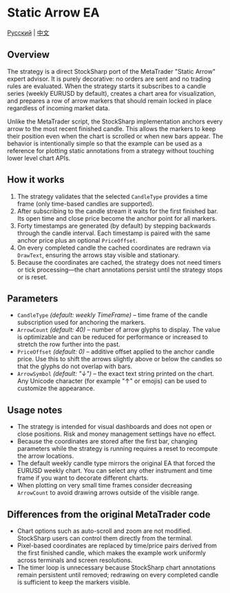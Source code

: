 # Static Arrow EA
[Русский](README_ru.md) | [中文](README_cn.md)

## Overview
The strategy is a direct StockSharp port of the MetaTrader "Static Arrow" expert advisor. It is purely decorative: no orders are
sent and no trading rules are evaluated. When the strategy starts it subscribes to a candle series (weekly EURUSD by default),
creates a chart area for visualization, and prepares a row of arrow markers that should remain locked in place regardless of
incoming market data.

Unlike the MetaTrader script, the StockSharp implementation anchors every arrow to the most recent finished candle. This allows
the markers to keep their position even when the chart is scrolled or when new bars appear. The behavior is intentionally simple
so that the example can be used as a reference for plotting static annotations from a strategy without touching lower level
chart APIs.

## How it works
1. The strategy validates that the selected `CandleType` provides a time frame (only time-based candles are supported).
2. After subscribing to the candle stream it waits for the first finished bar. Its open time and close price become the anchor
   point for all markers.
3. Forty timestamps are generated (by default) by stepping backwards through the candle interval. Each timestamp is paired with
   the same anchor price plus an optional `PriceOffset`.
4. On every completed candle the cached coordinates are redrawn via `DrawText`, ensuring the arrows stay visible and stationary.
5. Because the coordinates are cached, the strategy does not need timers or tick processing—the chart annotations persist until
   the strategy stops or is reset.

## Parameters
- `CandleType` *(default: weekly TimeFrame)* – time frame of the candle subscription used for anchoring the markers.
- `ArrowCount` *(default: 40)* – number of arrow glyphs to display. The value is optimizable and can be reduced for
  performance or increased to stretch the row further into the past.
- `PriceOffset` *(default: 0)* – additive offset applied to the anchor candle price. Use this to shift the arrows slightly above
  or below the candles so that the glyphs do not overlap with bars.
- `ArrowSymbol` *(default: "↓")* – the exact text string printed on the chart. Any Unicode character (for example "↑" or
  emojis) can be used to customize the appearance.

## Usage notes
- The strategy is intended for visual dashboards and does not open or close positions. Risk and money management settings have
  no effect.
- Because the coordinates are stored after the first bar, changing parameters while the strategy is running requires a reset to
  recompute the arrow locations.
- The default weekly candle type mirrors the original EA that forced the EURUSD weekly chart. You can select any other
  instrument and time frame if you want to decorate different charts.
- When plotting on very small time frames consider decreasing `ArrowCount` to avoid drawing arrows outside of the visible range.

## Differences from the original MetaTrader code
- Chart options such as auto-scroll and zoom are not modified. StockSharp users can control them directly from the terminal.
- Pixel-based coordinates are replaced by time/price pairs derived from the first finished candle, which makes the example work
  uniformly across terminals and screen resolutions.
- The timer loop is unnecessary because StockSharp chart annotations remain persistent until removed; redrawing on every
  completed candle is sufficient to keep the markers visible.
